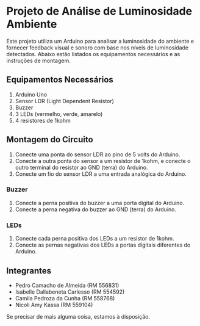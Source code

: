 # Projeto de Análise de Luminosidade Ambiente

Este projeto utiliza um Arduino para analisar a luminosidade do ambiente e fornecer feedback visual e sonoro com base nos níveis de luminosidade detectados. Abaixo estão listados os equipamentos necessários e as instruções de montagem.

## Equipamentos Necessários
1. Arduino Uno
2. Sensor LDR (Light Dependent Resistor)
3. Buzzer
4. 3 LEDs (vermelho, verde, amarelo)
5. 4 resistores de 1kohm

## Montagem do Circuito
1. Conecte uma ponta do sensor LDR ao pino de 5 volts do Arduino.
2. Conecte a outra ponta do sensor a um resistor de 1kohm, e conecte o outro terminal do resistor ao GND (terra) do Arduino.
3. Conecte um fio do sensor LDR a uma entrada analógica do Arduino.

### Buzzer
1. Conecte a perna positiva do buzzer a uma porta digital do Arduino.
2. Conecte a perna negativa do buzzer ao GND (terra) do Arduino.

### LEDs
1. Conecte cada perna positiva dos LEDs a um resistor de 1kohm.
2. Conecte as pernas negativas dos LEDs a portas digitais diferentes do Arduino.

## Integrantes
- Pedro Camacho de Almeida (RM 556831)
- Isabelle Dallabeneta Carlesso (RM 554592)
- Camila Pedroza da Cunha (RM 558768)
- Nicoli Amy Kassa (RM 559104)

Se precisar de mais alguma coisa, estamos à disposição.
